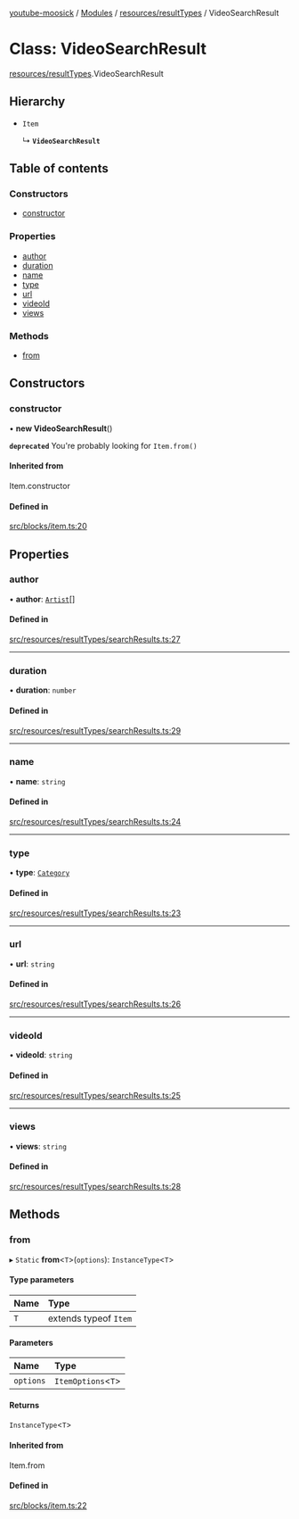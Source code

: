 [youtube-moosick](../README.md) / [Modules](../modules.md) / [resources/resultTypes](../modules/resources_resultTypes.md) / VideoSearchResult

# Class: VideoSearchResult

[resources/resultTypes](../modules/resources_resultTypes.md).VideoSearchResult

## Hierarchy

- `Item`

  ↳ **`VideoSearchResult`**

## Table of contents

### Constructors

- [constructor](resources_resultTypes.VideoSearchResult.md#constructor)

### Properties

- [author](resources_resultTypes.VideoSearchResult.md#author)
- [duration](resources_resultTypes.VideoSearchResult.md#duration)
- [name](resources_resultTypes.VideoSearchResult.md#name)
- [type](resources_resultTypes.VideoSearchResult.md#type)
- [url](resources_resultTypes.VideoSearchResult.md#url)
- [videoId](resources_resultTypes.VideoSearchResult.md#videoid)
- [views](resources_resultTypes.VideoSearchResult.md#views)

### Methods

- [from](resources_resultTypes.VideoSearchResult.md#from)

## Constructors

### constructor

• **new VideoSearchResult**()

**`deprecated`** You're probably looking for `Item.from()`

#### Inherited from

Item.constructor

#### Defined in

[src/blocks/item.ts:20](https://github.com/EvasiveXkiller/youtube-moosick/blob/d55cf42/src/blocks/item.ts#L20)

## Properties

### author

• **author**: [`Artist`](resources_generalTypes.Artist.md)[]

#### Defined in

[src/resources/resultTypes/searchResults.ts:27](https://github.com/EvasiveXkiller/youtube-moosick/blob/d55cf42/src/resources/resultTypes/searchResults.ts#L27)

___

### duration

• **duration**: `number`

#### Defined in

[src/resources/resultTypes/searchResults.ts:29](https://github.com/EvasiveXkiller/youtube-moosick/blob/d55cf42/src/resources/resultTypes/searchResults.ts#L29)

___

### name

• **name**: `string`

#### Defined in

[src/resources/resultTypes/searchResults.ts:24](https://github.com/EvasiveXkiller/youtube-moosick/blob/d55cf42/src/resources/resultTypes/searchResults.ts#L24)

___

### type

• **type**: [`Category`](../enums/enums.Category.md)

#### Defined in

[src/resources/resultTypes/searchResults.ts:23](https://github.com/EvasiveXkiller/youtube-moosick/blob/d55cf42/src/resources/resultTypes/searchResults.ts#L23)

___

### url

• **url**: `string`

#### Defined in

[src/resources/resultTypes/searchResults.ts:26](https://github.com/EvasiveXkiller/youtube-moosick/blob/d55cf42/src/resources/resultTypes/searchResults.ts#L26)

___

### videoId

• **videoId**: `string`

#### Defined in

[src/resources/resultTypes/searchResults.ts:25](https://github.com/EvasiveXkiller/youtube-moosick/blob/d55cf42/src/resources/resultTypes/searchResults.ts#L25)

___

### views

• **views**: `string`

#### Defined in

[src/resources/resultTypes/searchResults.ts:28](https://github.com/EvasiveXkiller/youtube-moosick/blob/d55cf42/src/resources/resultTypes/searchResults.ts#L28)

## Methods

### from

▸ `Static` **from**<`T`\>(`options`): `InstanceType`<`T`\>

#### Type parameters

| Name | Type |
| :------ | :------ |
| `T` | extends typeof `Item` |

#### Parameters

| Name | Type |
| :------ | :------ |
| `options` | `ItemOptions`<`T`\> |

#### Returns

`InstanceType`<`T`\>

#### Inherited from

Item.from

#### Defined in

[src/blocks/item.ts:22](https://github.com/EvasiveXkiller/youtube-moosick/blob/d55cf42/src/blocks/item.ts#L22)

